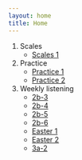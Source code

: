 ```yaml
---
layout: home
title: Home
---
```


1. Scales
	* [Scales 1](jazz/scales1.html)
2. Practice
	* [Practice 1](jazz/jazz1.html)
	* [Practice 2](jazz/jazz2.html)
3. Weekly listening
	* [2b-3](jazz/2b/2b-3.html)
	* [2b-4](jazz/2b/2b-4.html)
	* [2b-5](jazz/2b/2b-5.html)
	* [2b-6](jazz/2b/2b-6.html)
	* [Easter 1](jazz/2b/2b-7.html)
	* [Easter 2](jazz/2b/2b-8.html)
	* [3a-2](jazz/3a/3a-2.html)

<!--
## Music Technology
-->
